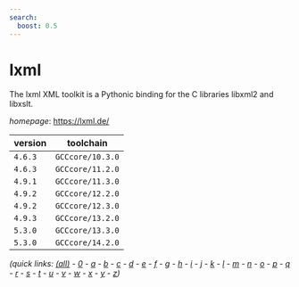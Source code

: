 ```yaml
---
search:
  boost: 0.5
---
```

# lxml

The lxml XML toolkit is a Pythonic binding for the C libraries libxml2 and libxslt.

*homepage*: <https://lxml.de/>

version | toolchain
--------|----------
``4.6.3`` | ``GCCcore/10.3.0``
``4.6.3`` | ``GCCcore/11.2.0``
``4.9.1`` | ``GCCcore/11.3.0``
``4.9.2`` | ``GCCcore/12.2.0``
``4.9.2`` | ``GCCcore/12.3.0``
``4.9.3`` | ``GCCcore/13.2.0``
``5.3.0`` | ``GCCcore/13.3.0``
``5.3.0`` | ``GCCcore/14.2.0``


*(quick links: [(all)](../index.md) - [0](../0/index.md) - [a](../a/index.md) - [b](../b/index.md) - [c](../c/index.md) - [d](../d/index.md) - [e](../e/index.md) - [f](../f/index.md) - [g](../g/index.md) - [h](../h/index.md) - [i](../i/index.md) - [j](../j/index.md) - [k](../k/index.md) - [l](../l/index.md) - [m](../m/index.md) - [n](../n/index.md) - [o](../o/index.md) - [p](../p/index.md) - [q](../q/index.md) - [r](../r/index.md) - [s](../s/index.md) - [t](../t/index.md) - [u](../u/index.md) - [v](../v/index.md) - [w](../w/index.md) - [x](../x/index.md) - [y](../y/index.md) - [z](../z/index.md))*

